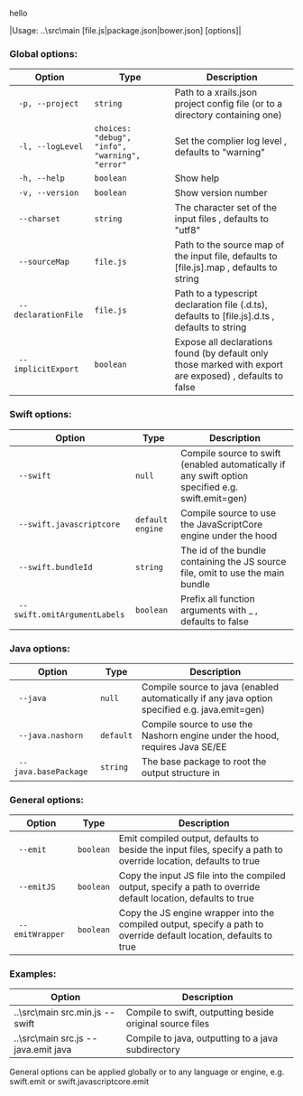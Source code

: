 hello

|Usage: ..\src\main [file.js|package.json|bower.json] [options]|

### Global options:
| Option | Type | Description |
| --- | --- | --- |
| `  -p, --project     ` | `string` |  Path to a xrails.json project config file (or to a directory containing one)   |
| `  -l, --logLevel    ` | `choices: "debug", "info", "warning", "error"` |  Set the complier log level  , defaults to "warning" |
| `  -h, --help        ` | `boolean` |  Show help   |
| `  -v, --version     ` | `boolean` |  Show version number   |
| `  --charset         ` | `string` |  The character set of the input files  , defaults to "utf8" |
| `  --sourceMap       ` | `file.js` |  Path to the source map of the input file, defaults to [file.js].map , defaults to string |
| `  --declarationFile ` | `file.js` |  Path to a typescript declaration file (.d.ts), defaults to [file.js].d.ts , defaults to string |
| `  --implicitExport  ` | `boolean` |  Expose all declarations found (by default only those marked with export are exposed)  , defaults to false |

### Swift options:
| Option | Type | Description |
| --- | --- | --- |
| `  --swift                    ` | `null` |  Compile source to swift (enabled automatically if any swift option specified e.g. swift.emit=gen) |
| `  --swift.javascriptcore     ` | `default engine` |  Compile source to use the JavaScriptCore engine under the hood  |
| `  --swift.bundleId           ` | `string` |  The id of the bundle containing the JS source file, omit to use the main bundle   |
| `  --swift.omitArgumentLabels ` | `boolean` |  Prefix all function arguments with _ , defaults to false |

### Java options:
| Option | Type | Description |
| --- | --- | --- |
| `  --java             ` | `null` |  Compile source to java (enabled automatically if any java option specified e.g. java.emit=gen) |
| `  --java.nashorn     ` | `default` |  Compile source to use the Nashorn engine under the hood, requires Java SE/EE  |
| `  --java.basePackage ` | `string` |  The base package to root the output structure in   |

### General options:
| Option | Type | Description |
| --- | --- | --- |
| `  --emit        ` | `boolean` |  Emit compiled output, defaults to beside the input files, specify a path to override location, defaults to true |
| `  --emitJS      ` | `boolean` |  Copy the input JS file into the compiled output, specify a path to override default location, defaults to true |
| `  --emitWrapper ` | `boolean` |  Copy the JS engine wrapper into the compiled output, specify a path to override default location, defaults to true |

### Examples:
| Option | Description |
| --- | --- |
|   ..\src\main src.min.js --swift |       Compile to swift, outputting beside original source files |
|   ..\src\main src.js --java.emit java |  Compile to java, outputting to a java subdirectory |

General options can be applied globally or to any language or engine, e.g. swift.emit or swift.javascriptcore.emit


